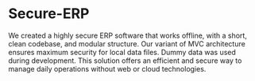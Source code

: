 # Secure-ERP
We created a highly secure ERP software that works offline, with a short, clean codebase, and modular structure. Our variant of MVC architecture ensures maximum security for local data files. Dummy data was used during development. This solution offers an efficient and secure way to manage daily operations without web or cloud technologies.
